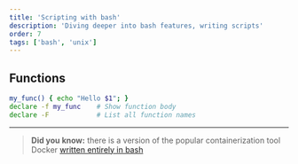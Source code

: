 ```yaml
---
title: 'Scripting with bash'
description: 'Diving deeper into bash features, writing scripts'
order: 7
tags: ['bash', 'unix']
---
```


<!-- TODO: shebang -->
<!-- TODO: test -->
<!-- TODO: if / case -->
<!-- TODO: loops -->

## Functions

```bash
my_func() { echo "Hello $1"; }
declare -f my_func    # Show function body
declare -F            # List all function names
```

---

> __Did you know:__ there is a version of the popular containerization tool Docker [written entirely in bash](https://github.com/p8952/bocker)
